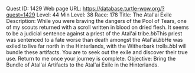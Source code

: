Quest ID: 1429
Web page URL: https://database.turtle-wow.org/?quest=1429
Level: 44
Min Level: 38
Race: 178
Title: The Atal'ai Exile
Description: While you were braving the dangers of the Pool of Tears, one of my scouts returned with a scroll written in blood on dried flesh. It seems to be a judicial sentence against a priest of the Atal'ai tribe.$b$bThis priest was sentenced to a fate worse than death amongst the Atal'ai.$b$bHe was exiled to live far north in the Hinterlands, with the Witherbark trolls.$b$bI will bundle these artifacts. You are to seek out the exile and discover their true use. Return to me once your journey is complete.
Objective: Bring the Bundle of Atal'ai Artifacts to the Atal'ai Exile in the Hinterlands.
